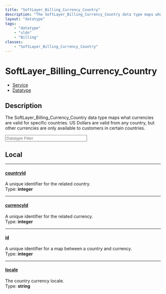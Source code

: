 ```yaml
---
title: "SoftLayer_Billing_Currency_Country"
description: "The SoftLayer_Billing_Currency_Country data type maps what currencies are valid for specific countries. US Dollars are v... "
layout: "datatype"
tags:
    - "datatype"
    - "sldn"
    - "Billing"
classes:
    - "SoftLayer_Billing_Currency_Country"
---
```


# SoftLayer_Billing_Currency_Country
<div id='service-datatype'>
    <ul id='sldn-reference-tabs'>
    <li id='service'> <a href='/reference/services/SoftLayer_Billing_Currency_Country' >Service</a></li>    <li id='datatype'> <a href='/reference/datatypes/SoftLayer_Billing_Currency_Country' >Datatype</a></li>
    </ul>
</div>

## Description 
The SoftLayer_Billing_Currency_Country data type maps what currencies are valid for specific countries. US Dollars are valid from any country, but other currencies are only available to customers in certain countries. 





<!-- Filer BEGIN -->
<div class="view-filters">
        <div class="clearfix">
            <div class="search-input-box">
                <input placeholder="Datatype Filter" onkeyup="titleSearch(inputId='prop-input', divId='properties', elementClass='prop-row')" 
                    type="text" id="prop-input" value="" size="30" maxlength="128" class="form-text">
            </div>
        </div>
</div>
<!-- Filer END -->

<div id="properties" class="content">
<div id="localProperties" class="prop-content" >

## Local
<div class="prop-row">

-----
[countryId]: #countryid
#### [countryId]
A unique identifier for the related country.  
<span class="type-label">Type: </span>**integer**


</div>
<div class="prop-row">

-----
[currencyId]: #currencyid
#### [currencyId]
A unique identifier for the related currency.  
<span class="type-label">Type: </span>**integer**


</div>
<div class="prop-row">

-----
[id]: #id
#### [id]
A unique identifier for a map between a country and currency.  
<span class="type-label">Type: </span>**integer**


</div>
<div class="prop-row">

-----
[locale]: #locale
#### [locale]
The country currency locale.  
<span class="type-label">Type: </span>**string**


</div>
</div>
<!-- LOCAL PROPERTY END -->

</div>



